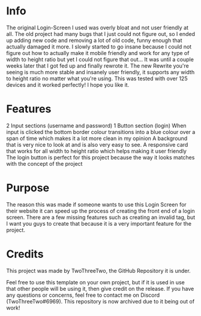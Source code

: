 # Info

The original Login-Screen I used was overly bloat and not user friendly at all. The old project had many bugs that I just could not figure out, so I ended up adding new code and removing a lot of old code, funny enough that actually damaged it more. I slowly started to go insane because I could not figure out how to actually make it mobile friendly and work for any type of width to height ratio but yet I could not figure that out... It was until a couple weeks later that I got fed up and finally rewrote it. The new Rewrite you're seeing is much more stable and insanely user friendly, it supports any width to height ratio no matter what you're using. This was tested with over 125 devices and it worked perfectly! I hope you like it.


# Features

2 Input sections (username and password) 
1 Button section (login)
When input is clicked the bottom border colour transitions into a blue colour over a span of time which makes it a lot more clean in my opinion
A background that is very nice to look at and is also very easy to see.
A responsive card that works for all width to height ratio which helps making it user friendly
The login button is perfect for this project because the way it looks matches with the concept of the project


# Purpose

The reason this was made if someone wants to use this Login Screen for their website it can speed up the process of creating the front end of a login screen. There are a few missing features such as creating an invalid tag, but I want you guys to create that because it is a very important feature for the project.


# Credits

This project was made by TwoThreeTwo, the GitHub Repository it is under.

Feel free to use this template on your own project, but if it is used in use that other people will be using it, then give credit on the release. If you have any questions or concerns, feel free to contact me on Discord (TwoThreeTwo#6969). This repository is now archived due to it being out of work!